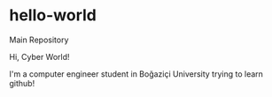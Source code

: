 # hello-world
Main Repository

Hi, Cyber World!

I'm a computer engineer student in Boğaziçi University trying to learn github!
